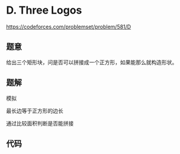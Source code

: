 # D. Three Logos
https://codeforces.com/problemset/problem/581/D

## 题意

给出三个矩形块，问是否可以拼接成一个正方形，如果能那么就构造形状。

## 题解

模拟

最长边等于正方形的边长

通过比较面积判断是否能拼接

## 代码

``` cpp

```